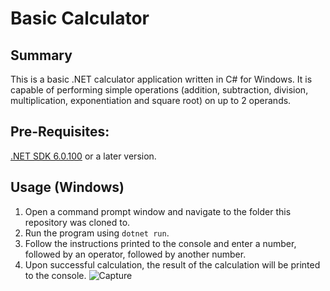 # Basic Calculator
## Summary
This is a basic .NET calculator application written in C# for Windows. It is capable of performing simple operations (addition, subtraction, division, multiplication, exponentiation and square root) on up to 2 operands.

## Pre-Requisites:
[.NET SDK 6.0.100](https://dotnet.microsoft.com/en-us/download/dotnet/6.0) or a later version.

## Usage (Windows)
1. Open a command prompt window and navigate to the folder this repository was cloned to.
2. Run the program using `dotnet run`.
3. Follow the instructions printed to the console and enter a number, followed by an operator, followed by another number.
4. Upon successful calculation, the result of the calculation will be printed to the console.
![Capture](https://github.com/user-attachments/assets/e2fe0028-da15-45ff-9067-51d6c1694b13)
